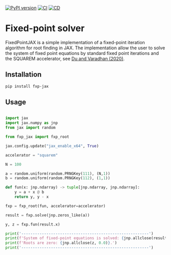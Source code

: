 [![PyPI version](https://img.shields.io/pypi/v/fxp-jax.svg)](https://pypi.org/project/fxp-jax/)
[![CI](https://github.com/esbenscriver/fxp-jax/actions/workflows/ci.yml/badge.svg)](https://github.com/esbenscriver/fxp-jax/actions/workflows/ci.yml)
[![CD](https://github.com/esbenscriver/fxp-jax/actions/workflows/cd.yml/badge.svg)](https://github.com/esbenscriver/fxp-jax/actions/workflows/cd.yml)
# Fixed-point solver
FixedPointJAX is a simple implementation of a fixed-point iteration algorithm for root finding in JAX. The implementation allow the user to solve the system of fixed point equations by standard fixed point iterations and the SQUAREM accelerator, see [Du and Varadhan (2020)](https://doi.org/10.18637/jss.v092.i07).

## Installation

```bash
pip install fxp-jax
```

## Usage

```python

import jax
import jax.numpy as jnp
from jax import random

from fxp_jax import fxp_root

jax.config.update("jax_enable_x64", True)

accelerator = "squarem"

N = 100

a = random.uniform(random.PRNGKey(111), (N,1))
b = random.uniform(random.PRNGKey(112), (1,1))

def fun(x: jnp.ndarray) -> tuple[jnp.ndarray, jnp.ndarray]:
    y = a + x @ b
    return y, y - x

fxp = fxp_root(fun, accelerator=accelerator)

result = fxp.solve(jnp.zeros_like(a))

y, z = fxp.fun(result.x)

print('--------------------------------------------------------')
print(f'System of fixed-point equations is solved: {jnp.allclose(result.x, y)}.')
print(f'Roots are zero: {jnp.allclose(z, 0.0)}.')
print('--------------------------------------------------------')
```
